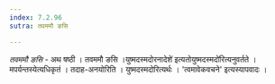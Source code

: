 ```yaml
---
index: 7.2.96
sutra: तवममौ ङसि

---
```

_तवममौ ङसि_ - अथ षष्ठी । तवममौ ङसि ।युष्मदस्मदोरनादेशे॑ इत्यतोयुष्मदस्मदो॑रित्यनुवर्तते । मपर्यन्तस्येत्यधिकृतं । तदाह-अनयोरिति । युष्मदस्मदोरित्यर्थः । 'त्वमावेकवचने' इत्यस्यापवादः । 